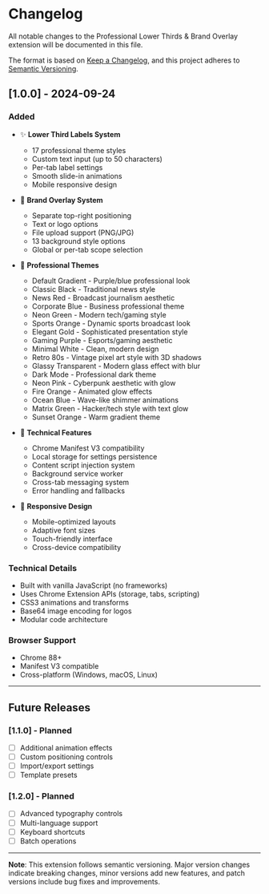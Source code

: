 # Changelog

All notable changes to the Professional Lower Thirds & Brand Overlay extension will be documented in this file.

The format is based on [Keep a Changelog](https://keepachangelog.com/en/1.0.0/),
and this project adheres to [Semantic Versioning](https://semver.org/spec/v2.0.0.html).

## [1.0.0] - 2024-09-24

### Added
- ✨ **Lower Third Labels System**
  - 17 professional theme styles
  - Custom text input (up to 50 characters)
  - Per-tab label settings
  - Smooth slide-in animations
  - Mobile responsive design

- 🎯 **Brand Overlay System**
  - Separate top-right positioning
  - Text or logo options
  - File upload support (PNG/JPG)
  - 13 background style options
  - Global or per-tab scope selection

- 🎨 **Professional Themes**
  - Default Gradient - Purple/blue professional look
  - Classic Black - Traditional news style
  - News Red - Broadcast journalism aesthetic
  - Corporate Blue - Business professional theme
  - Neon Green - Modern tech/gaming style
  - Sports Orange - Dynamic sports broadcast look
  - Elegant Gold - Sophisticated presentation style
  - Gaming Purple - Esports/gaming aesthetic
  - Minimal White - Clean, modern design
  - Retro 80s - Vintage pixel art style with 3D shadows
  - Glassy Transparent - Modern glass effect with blur
  - Dark Mode - Professional dark theme
  - Neon Pink - Cyberpunk aesthetic with glow
  - Fire Orange - Animated glow effects
  - Ocean Blue - Wave-like shimmer animations
  - Matrix Green - Hacker/tech style with text glow
  - Sunset Orange - Warm gradient theme

- 🔧 **Technical Features**
  - Chrome Manifest V3 compatibility
  - Local storage for settings persistence
  - Content script injection system
  - Background service worker
  - Cross-tab messaging system
  - Error handling and fallbacks

- 📱 **Responsive Design**
  - Mobile-optimized layouts
  - Adaptive font sizes
  - Touch-friendly interface
  - Cross-device compatibility

### Technical Details
- Built with vanilla JavaScript (no frameworks)
- Uses Chrome Extension APIs (storage, tabs, scripting)
- CSS3 animations and transforms
- Base64 image encoding for logos
- Modular code architecture

### Browser Support
- Chrome 88+
- Manifest V3 compatible
- Cross-platform (Windows, macOS, Linux)

---

## Future Releases

### [1.1.0] - Planned
- [ ] Additional animation effects
- [ ] Custom positioning controls
- [ ] Import/export settings
- [ ] Template presets

### [1.2.0] - Planned
- [ ] Advanced typography controls
- [ ] Multi-language support
- [ ] Keyboard shortcuts
- [ ] Batch operations

---

**Note**: This extension follows semantic versioning. Major version changes indicate breaking changes, minor versions add new features, and patch versions include bug fixes and improvements.
